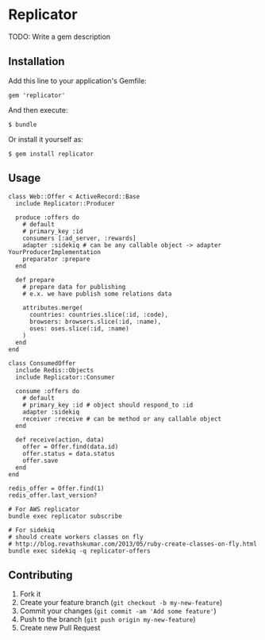 # Replicator

TODO: Write a gem description

## Installation

Add this line to your application's Gemfile:

    gem 'replicator'

And then execute:

    $ bundle

Or install it yourself as:

    $ gem install replicator

## Usage

```
class Web::Offer < ActiveRecord::Base
  include Replicator::Producer

  produce :offers do
    # default
    # primary_key :id
    consumers [:ad_server, :rewards]
    adapter :sidekiq # can be any callable object -> adapter YourProducerImplementation
    preparator :prepare
  end

  def prepare
    # prepare data for publishing
    # e.x. we have publish some relations data

    attributes.merge(
      countries: countries.slice(:id, :code),
      browsers: browsers.slice(:id, :name),
      oses: oses.slice(:id, :name)
    )
  end
end

class ConsumedOffer
  include Redis::Objects
  include Replicator::Consumer

  consume :offers do
    # default
    # primary_key :id # object should respond_to :id
    adapter :sidekiq
    receiver :receive # can be method or any callable object
  end

  def receive(action, data)
    offer = Offer.find(data.id)
    offer.status = data.status
    offer.save
  end
end

redis_offer = Offer.find(1)
redis_offer.last_version?

# For AWS replicator
bundle exec replicator subscribe

# For sidekiq
# should create workers classes on fly
# http://blog.revathskumar.com/2013/05/ruby-create-classes-on-fly.html
bundle exec sidekiq -q replicator-offers

```

## Contributing

1. Fork it
2. Create your feature branch (`git checkout -b my-new-feature`)
3. Commit your changes (`git commit -am 'Add some feature'`)
4. Push to the branch (`git push origin my-new-feature`)
5. Create new Pull Request
